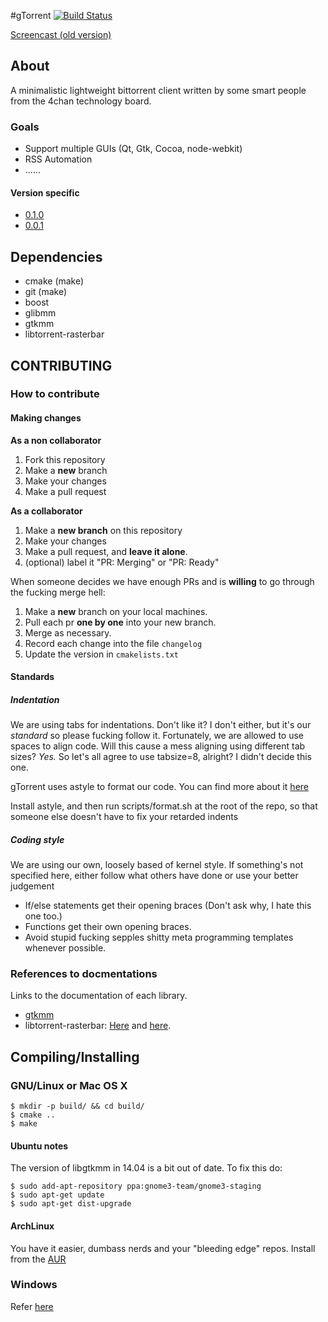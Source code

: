 #gTorrent
[![Build Status](https://travis-ci.org/gtorrent/gTorrent.svg?branch=master)](https://travis-ci.org/gtorrent/gTorrent)

[Screencast (old version)](http://a.pomf.se/lkowau.webm)

## About
A minimalistic lightweight bittorrent client written by some smart people from the 4chan technology board.

### Goals
 - Support multiple GUIs (Qt, Gtk, Cocoa, node-webkit)
 - RSS Automation
 - ......

#### Version specific
- [0.1.0](https://github.com/gtorrent/gTorrent/issues/41)
- [0.0.1](https://github.com/gtorrent/gTorrent/issues/16)

## Dependencies

- cmake (make)
- git (make)
- boost
- glibmm
- gtkmm
- libtorrent-rasterbar

## CONTRIBUTING
### How to contribute
#### Making changes
**As a non collaborator**
 1. Fork this repository
 2. Make a **new** branch
 3. Make your changes
 4. Make a pull request

**As a collaborator**
 1. Make a **new branch** on this repository
 2. Make your changes
 3. Make a pull request, and **leave it alone**.
 4. (optional) label it "PR: Merging" or "PR: Ready"

When someone decides we have enough PRs and is **willing** to go through the fucking merge hell:
 1. Make a **new** branch on your local machines.
 2. Pull each pr **one by one** into your new branch.
 3. Merge as necessary.
 4. Record each change into the file `changelog`
 5. Update the version in `cmakelists.txt`

#### Standards
##### Indentation
We are using tabs for indentations. Don't like it? I don't either, but it's our *standard* so please fucking follow it.
Fortunately, we are allowed to use spaces to align code. Will this cause a mess aligning using different tab sizes? *Yes.* So let's all
agree to use tabsize=8, alright? I didn't decide this one.

gTorrent uses astyle to format our code. You can find more about it [here](http://astyle.sourceforge.net/)

Install astyle, and then run scripts/format.sh at the root of the repo, so that someone else doesn't have to fix your retarded indents

##### Coding style
We are using our own, loosely based of kernel style. If something's not specified here, either follow what others have done or use your better judgement
- If/else statements get their opening braces (Don't ask why, I hate this one too.)
- Functions get their own opening braces.
- Avoid stupid fucking sepples shitty meta programming templates whenever possible.

### References to docmentations
Links to the documentation of each library.
- [gtkmm](https://developer.gnome.org/gtkmm/3.12/)
- libtorrent-rasterbar: [Here](http://libtorrent.org/reference.html) and [here](http://libtorrent.org/manual.html).

## Compiling/Installing
### GNU/Linux or Mac OS X
```
$ mkdir -p build/ && cd build/
$ cmake ..
$ make
```

#### Ubuntu notes
The version of libgtkmm in 14.04 is a bit out of date. To fix this do:

```
$ sudo add-apt-repository ppa:gnome3-team/gnome3-staging
$ sudo apt-get update
$ sudo apt-get dist-upgrade
```

#### ArchLinux
You have it easier, dumbass nerds and your "bleeding edge" repos.
Install from the [AUR](https://aur.archlinux.org/packages/gtorrent/)

### Windows
Refer [here](https://github.com/gtorrent/gTorrent/wiki/Building-on-Windows)
